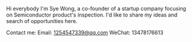 Hi everybody I'm Sye Wong, a co-founder of a startup company focusing on Semiconductor product's inspection. I'd like to share my ideas and search of opportunities here.

Contact me:
Email:    1254547339@qq.com
WeChat:   13478176613
